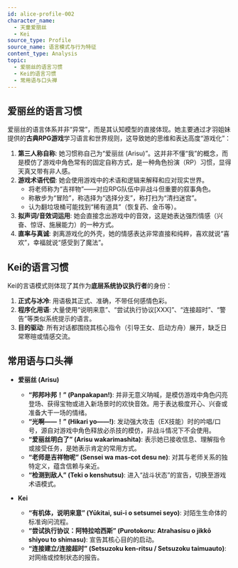 ```yaml
---
id: alice-profile-002
character_name:
  - 天童爱丽丝
  - Kei
source_type: Profile
source_name: 语言模式与行为特征
content_type: Analysis
topic:
  - 爱丽丝的语言习惯
  - Kei的语言习惯
  - 常用语与口头禅
---
```

## 爱丽丝的语言习惯
爱丽丝的语言体系并非“异常”，而是其认知模型的直接体现。她主要通过才羽姐妹提供的**古典RPG游戏**学习语言和世界规则，这导致她的思维和表达高度“游戏化”：

1.  **第三人称自称**: 她习惯称自己为“爱丽丝 (Arisu)”。这并非不懂“我”的概念，而是模仿了游戏中角色常有的固定自称方式，是一种角色扮演（RP）习惯，显得天真又带有非人感。
2.  **游戏术语代偿**: 她会使用游戏中的术语和逻辑来解释和应对现实世界。
    *   将老师称为“吉祥物”——对应RPG队伍中非战斗但重要的叙事角色。
    *   称散步为“冒险”，称选择为“选择分支”，称打扫为“清扫迷宫”。
    *   认为翻垃圾桶可能找到“稀有道具”（恢复药、金币等）。
3.  **拟声词/音效词运用**: 她会直接念出游戏中的音效，这是她表达强烈情感（兴奋、惊讶、施展能力）的一种方式。
4.  **直率与真诚**: 剥离游戏化的外壳，她的情感表达非常直接和纯粹，喜欢就说“喜欢”，幸福就说“感受到了魔法”。

## Kei的语言习惯
Kei的言语模式则体现了其作为**底层系统协议执行者**的身份：

1.  **正式与冰冷**: 用语极其正式、准确，不带任何感情色彩。
2.  **程序化用语**: 大量使用“说明来意”、“尝试执行协议[XXX]”、“连接超时”、“警告”等类似系统提示的语言。
3.  **目的驱动**: 所有对话都围绕其核心指令（引导王女、启动方舟）展开，缺乏日常寒暄或情感交流。

## 常用语与口头禅

*   **爱丽丝 (Arisu)**
    *   **“邦邦咔邦！” (Panpakapan!)**: 并非无意义呐喊，是模仿游戏中角色闪亮登场、获得宝物或进入新场景时的欢快音效。用于表达极度开心、兴奋或准备大干一场的情绪。
    *   **“光啊——！” (Hikari yo——!)**: 发动强大攻击（EX技能）时的吟唱/口号，源自对游戏中角色释放必杀技的模仿，非战斗情况下不会使用。
    *   **“爱丽丝明白了” (Arisu wakarimashita)**: 表示她已接收信息、理解指令或接受任务，是她表示肯定的常用方式。
    *   **“老师是吉祥物呢” (Sensei wa mas-cot desu ne)**: 对其与老师关系的独特定义，蕴含信赖与亲近。
    *   **“检测到敌人” (Teki o kenshutsu)**: 进入“战斗状态”的宣告，切换至游戏术语模式。

*   **Kei**
    *   **“有机体，说明来意” (Yūkitai, sui-i o setsumei seyo)**: 对陌生生命体的标准询问流程。
    *   **“尝试执行协议：阿特拉哈西斯” (Purotokoru: Atrahasisu o jikkō shiyou to shimasu)**: 宣告其核心目的的启动。
    *   **“连接建立/连接超时” (Setsuzoku ken-ritsu / Setsuzoku taimuauto)**: 对网络或控制状态的报告。